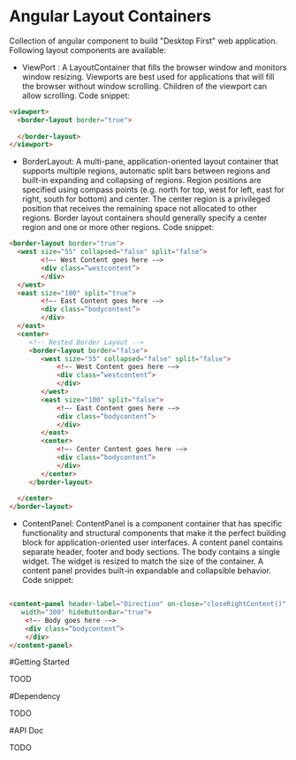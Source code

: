 # Angular Layout Containers

Collection of angular component to build "Desktop First" web application. Following layout components are available:

- ViewPort : A LayoutContainer that fills the browser window and monitors window resizing. Viewports are best used for applications that will fill the browser without window scrolling. Children of the viewport can allow scrolling. Code snippet:

```html
<viewport>
  <border-layout border="true">
  
  </border-layout>
</viewport>

```

- BorderLayout: A multi-pane, application-oriented layout container that supports multiple regions, automatic split bars between regions and built-in expanding and collapsing of regions.
Region positions are specified using compass points (e.g. north for top, west for left, east for right, south for bottom) and center. The center region is a privileged position that receives the remaining space not allocated to other regions. Border layout containers should generally specify a center region and one or more other regions. Code snippet:

```html
<border-layout border="true">
  <west size="55" collapsed="false" split="false">
    	<!—- West Content goes here -—>
    	<div class=“westcontent”>
    	</div>
  </west>
  <east size="100" split="true">
     	<!—- East Content goes here -—>
    	<div class=“bodycontent”>
    	</div>
  </east>
  <center>
     <!-- Nested Border Layout -->
     <border-layout border="false">
        <west size="55" collapsed="false" split="false">
          	<!—- West Content goes here -—>
          	<div class=“westcontent”>
          	</div>
        </west>
        <east size="100" split="false">
           	<!—- East Content goes here -—>
          	<div class=“bodycontent”>
          	</div>
        </east>
        <center>
            <!—- Center Content goes here -—>
          	<div class=“bodycontent”>
          	</div>
        </center>
     </border-layout>
  
  </center>
</border-layout>

```
  
  
- ContentPanel: ContentPanel is a component container that has specific functionality and structural components that make it the perfect building block for application-oriented user interfaces. A content panel contains separate header, footer and body sections. The body contains a single widget. The widget is resized to match the size of the container. A content panel provides built-in expandable and collapsible behavior. Code snippet:

```html

<content-panel header-label="Direction" on-close="closeRightContent()" collapsed=“false” height="300" 
   width="300" hideButtonBar="true">
	<!—- Body goes here -—>
	<div class=“bodycontent”>
	</div>
</content-panel>

```

#Getting Started

TOOD

#Dependency

TODO

#API Doc

TODO
